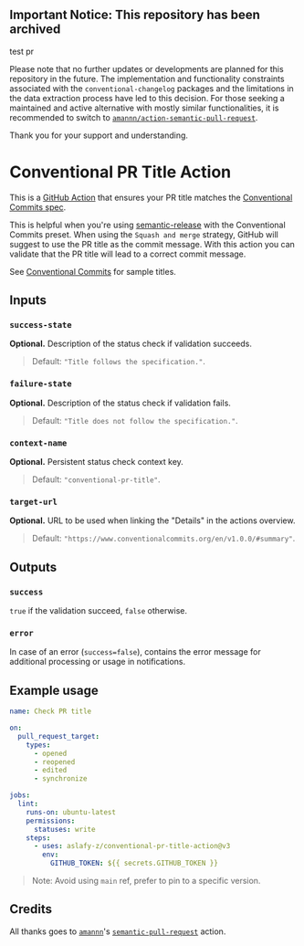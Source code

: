 ## Important Notice: This repository has been archived

test pr

Please note that no further updates or developments are planned for this repository in the future. The implementation and functionality constraints associated with the `conventional-changelog` packages and the limitations in the data extraction process have led to this decision. For those seeking a maintained and active alternative with mostly similar functionalities, it is recommended to switch to [`amannn/action-semantic-pull-request`](https://github.com/amannn/action-semantic-pull-request).

Thank you for your support and understanding.

# Conventional PR Title Action

This is a [GitHub Action](https://github.com/features/actions) that ensures your PR title matches the [Conventional Commits spec](https://www.conventionalcommits.org/).

This is helpful when you're using [semantic-release](https://github.com/semantic-release/semantic-release) with the Conventional Commits preset. When using the `Squash and merge` strategy, GitHub will suggest to use the PR title as the commit message. With this action you can validate that the PR title will lead to a correct commit message.

See [Conventional Commits](https://www.conventionalcommits.org/) for sample titles.

## Inputs

### `success-state`

**Optional.** Description of the status check if validation succeeds.
> Default: `"Title follows the specification."`.

### `failure-state`

**Optional.** Description of the status check if validation fails.
> Default: `"Title does not follow the specification."`.

### `context-name`

**Optional.** Persistent status check context key. 
> Default: `"conventional-pr-title"`.

### `target-url`

**Optional.** URL to be used when linking the "Details" in the actions overview.
> Default: `"https://www.conventionalcommits.org/en/v1.0.0/#summary"`.

## Outputs

### `success`

`true` if the validation succeed, `false` otherwise.

### `error`

In case of an error (`success=false`), contains the error message for additional processing or usage in notifications.

## Example usage

```yaml
name: Check PR title

on:
  pull_request_target:
    types:
      - opened
      - reopened
      - edited
      - synchronize

jobs:
  lint:
    runs-on: ubuntu-latest
    permissions:
      statuses: write
    steps:
      - uses: aslafy-z/conventional-pr-title-action@v3
        env:
          GITHUB_TOKEN: ${{ secrets.GITHUB_TOKEN }}
```

> Note: Avoid using `main` ref, prefer to pin to a specific version.

## Credits

All thanks goes to [`amannn`](https://github.com/amannn)'s [`semantic-pull-request`](https://github.com/amannn/action-semantic-pull-request) action.
